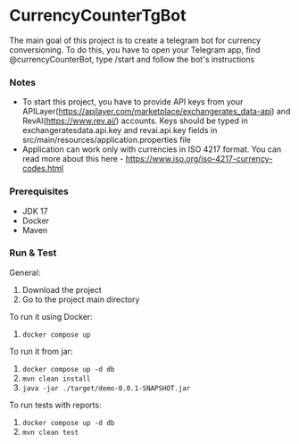 # CurrencyCounterTgBot

The main goal of this project is to create a telegram bot for currency conversioning. To do this, you have to open your Telegram app, find @currencyCounterBot, type /start and follow the bot's instructions

### Notes
- To start this project, you have to provide API keys from your APILayer(https://apilayer.com/marketplace/exchangerates_data-api) and RevAI(https://www.rev.ai/) accounts. Keys should be typed in exchangeratesdata.api.key and revai.api.key fields in src/main/resources/application.properties file
- Application can work only with currencies in ISO 4217 format. You can read more about this here - https://www.iso.org/iso-4217-currency-codes.html

### Prerequisites
- JDK 17
- Docker
- Maven

### Run & Test
General:
1. Download the project
2. Go to the project main directory

To run it using Docker:
1. `docker compose up`

To run it from jar:
1. `docker compose up -d db`
2. `mvn clean install`
3. `java -jar ./target/demo-0.0.1-SNAPSHOT.jar`

To run tests with reports:
1. `docker compose up -d db`
2. `mvn clean test`
